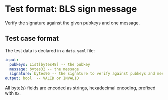 # Test format: BLS sign message

Verify the signature against the given pubkeys and one message.

## Test case format

The test data is declared in a `data.yaml` file:

```yaml
input:
  pubkeys: List[bytes48] -- the pubkey
  message: bytes32 -- the message
  signature: bytes96 -- the signature to verify against pubkeys and message
output: bool  -- VALID or INVALID
```

All byte(s) fields are encoded as strings, hexadecimal encoding, prefixed with `0x`.
